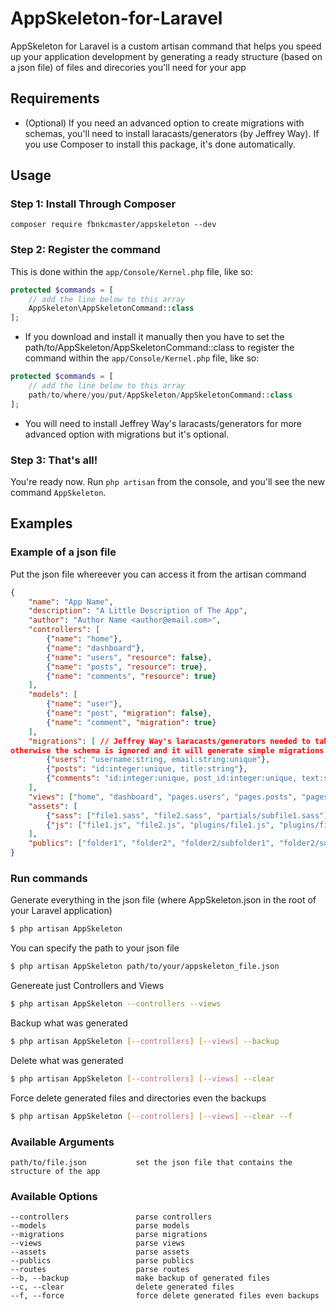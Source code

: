 # AppSkeleton-for-Laravel
AppSkeleton for Laravel is a custom artisan command that helps you speed up your application development by generating a ready structure (based on a json file) of files and direcories you'll need for your app

## Requirements

- (Optional) If you need an advanced option to create migrations with schemas, you'll need to install laracasts/generators (by Jeffrey Way). If you use Composer to install this package, it's done automatically.


## Usage

### Step 1: Install Through Composer

```
composer require fbnkcmaster/appskeleton --dev
```

### Step 2: Register the command

This is done within the `app/Console/Kernel.php` file, like so:

```php
protected $commands = [
	// add the line below to this array
    AppSkeleton\AppSkeletonCommand::class
];
```

* If you download and install it manually then you have to set the path/to/AppSkeleton/AppSkeletonCommand::class to register the command within the `app/Console/Kernel.php` file, like so:
```php
protected $commands = [
	// add the line below to this array
    path/to/where/you/put/AppSkeleton/AppSkeletonCommand::class
];
```
* You will need to install Jeffrey Way's laracasts/generators for more advanced option with migrations but it's optional.


### Step 3: That's all!

You're ready now. Run `php artisan` from the console, and you'll see the new command `AppSkeleton`.

## Examples

### Example of a json file
Put the json file whereever you can access it from the artisan command 
```json
{
	"name": "App Name",
    "description": "A Little Description of The App",
    "author": "Author Name <author@email.com>",
    "controllers": [
        {"name": "home"},
        {"name": "dashboard"},
        {"name": "users", "resource": false},
        {"name": "posts", "resource": true},
        {"name": "comments", "resource": true}
    ],
    "models": [
        {"name": "user"},
        {"name": "post", "migration": false},
        {"name": "comment", "migration": true}
    ],
    "migrations": [ // Jeffrey Way's laracasts/generators needed to take care of this, 
otherwise the schema is ignored and it will generate simple migrations files
        {"users": "username:string, email:string:unique"},
        {"posts": "id:integer:unique, title:string"},
        {"comments": "id:integer:unique, post_id:integer:unique, text:string"}
    ],
    "views": ["home", "dashboard", "pages.users", "pages.posts", "pages.comments"],
    "assets": [
        {"sass": ["file1.sass", "file2.sass", "partials/subfile1.sass"]},
        {"js": ["file1.js", "file2.js", "plugins/file1.js", "plugins/file2.js"]}
    ],
    "publics": ["folder1", "folder2", "folder2/subfolder1", "folder2/subfolder2"]
}
```

### Run commands

Generate everything in the json file (where AppSkeleton.json in the root of your Laravel application)
```bash
$ php artisan AppSkeleton
```

You can specify the path to your json file
```bash
$ php artisan AppSkeleton path/to/your/appskeleton_file.json
```

Genereate just Controllers and Views
```bash
$ php artisan AppSkeleton --controllers --views
```

Backup what was generated
```bash
$ php artisan AppSkeleton [--controllers] [--views] --backup
```

Delete what was generated
```bash
$ php artisan AppSkeleton [--controllers] [--views] --clear
```

Force delete generated files and directories even the backups
```bash
$ php artisan AppSkeleton [--controllers] [--views] --clear --f
```

### Available Arguments

```
path/to/file.json 			set the json file that contains the structure of the app
```

### Available Options

```--routes 					parse routes
--controllers 				parse controllers
--models 					parse models
--migrations 				parse migrations
--views 					parse views
--assets 					parse assets
--publics 					parse publics
--routes 					parse routes
--b, --backup 				make backup of generated files
--c, --clear 				delete generated files
--f, --force 				force delete generated files even backups
```